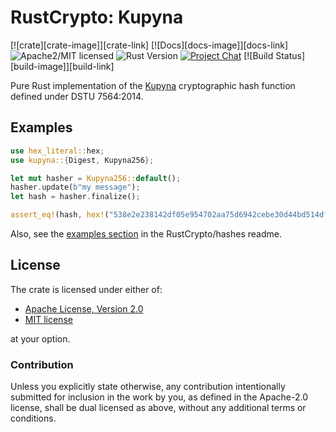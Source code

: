 # RustCrypto: Kupyna


[![crate][crate-image]][crate-link]
[![Docs][docs-image]][docs-link]
![Apache2/MIT licensed][license-image]
![Rust Version][rustc-image]
[![Project Chat][chat-image]][chat-link]
[![Build Status][build-image]][build-link]

Pure Rust implementation of the [Kupyna] cryptographic hash function defined under DSTU 7564:2014.

## Examples

```rust
use hex_literal::hex;
use kupyna::{Digest, Kupyna256};

let mut hasher = Kupyna256::default();
hasher.update(b"my message");
let hash = hasher.finalize();

assert_eq!(hash, hex!("538e2e238142df05e954702aa75d6942cebe30d44bd514df365d13bdcb6b1458"));
```

Also, see the [examples section] in the RustCrypto/hashes readme.

## License

The crate is licensed under either of:

* [Apache License, Version 2.0](http://www.apache.org/licenses/LICENSE-2.0)
* [MIT license](http://opensource.org/licenses/MIT)

at your option.

### Contribution

Unless you explicitly state otherwise, any contribution intentionally submitted
for inclusion in the work by you, as defined in the Apache-2.0 license, shall be
dual licensed as above, without any additional terms or conditions.

[//]: # (badges)

[license-image]: https://img.shields.io/badge/license-Apache2.0/MIT-blue.svg
[rustc-image]: https://img.shields.io/badge/rustc-1.71+-blue.svg
[chat-image]: https://img.shields.io/badge/zulip-join_chat-blue.svg
[chat-link]: https://rustcrypto.zulipchat.com/#narrow/stream/260041-hashes

[//]: # (general links)

[Kupyna]: https://eprint.iacr.org/2015/885.pdf
[examples section]: https://github.com/RustCrypto/hashes#Examples
